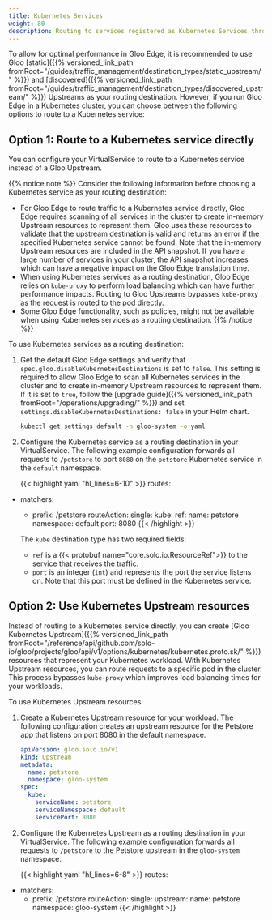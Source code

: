 ```yaml
---
title: Kubernetes Services
weight: 80
description: Routing to services registered as Kubernetes Services through the API
---
```


To allow for optimal performance in Gloo Edge, it is recommended to use Gloo [static]({{% versioned_link_path fromRoot="/guides/traffic_management/destination_types/static_upstream/" %}}) and [discovered]({{% versioned_link_path fromRoot="/guides/traffic_management/destination_types/discovered_upstream/" %}}) Upstreams as your routing destination. However, if you run Gloo Edge in a Kubernetes cluster, you can choose between the following options to route to a Kubernetes service: 

## Option 1: Route to a Kubernetes service directly

You can configure your VirtualService to route to a Kubernetes service instead of a Gloo Upstream. 

{{% notice note %}}
Consider the following information before choosing a Kubernetes service as your routing destination: 
- For Gloo Edge to route traffic to a Kubernetes service directly, Gloo Edge requires scanning of all services in the cluster to create in-memory Upstream resources to represent them. Gloo uses these resources to validate that the upstream destination is valid and returns an error if the specified Kubernetes service cannot be found. Note that the in-memory Upstream resources are included in the API snapshot. If you have a large number of services in your cluster, the API snapshot increases which can have a negative impact on the Gloo Edge translation time.
- When using Kubernetes services as a routing destination, Gloo Edge relies on `kube-proxy` to perform load balancing which can have further performance impacts. Routing to Gloo Upstreams bypasses `kube-proxy` as the request is routed to the pod directly. 
- Some Gloo Edge functionality, such as policies, might not be available when using Kubernetes services as a routing destination. 
{{% /notice %}}

To use Kubernetes services as a routing destination: 

1. Get the default Gloo Edge settings and verify that `spec.gloo.disableKubernetesDestinations` is set to `false`. This setting is required to allow Gloo Edge to scan all Kubernetes services in the cluster and to create in-memory Upstream resources to represent them. If it is set to `true`, follow the [upgrade guide]({{% versioned_link_path fromRoot="/operations/upgrading/" %}}) and set `settings.disableKubernetesDestinations: false` in your Helm chart. 
   ```sh
   kubectl get settings default -n gloo-system -o yaml
   ```
2. Configure the Kubernetes service as a routing destination in your VirtualService. The following example configuration forwards all requests to `/petstore` to port `8080` on the `petstore` Kubernetes service in the `default` namespace.

   {{< highlight yaml "hl_lines=6-10" >}}
routes:
- matchers:
   - prefix: /petstore
  routeAction:
    single:
      kube:
        ref:
          name: petstore
          namespace: default
        port: 8080
   {{< /highlight >}}
  
   The `kube` destination type has two required fields:

   * `ref` is a {{< protobuf name="core.solo.io.ResourceRef">}} to the service that receives the traffic. 
   * `port` is an integer (`int`) and represents the port the service listens on. Note that this port must be defined in the Kubernetes service.
   

## Option 2: Use Kubernetes Upstream resources

Instead of routing to a Kubernetes service directly, you can create [Gloo Kubernetes Upstream]({{% versioned_link_path fromRoot="/reference/api/github.com/solo-io/gloo/projects/gloo/api/v1/options/kubernetes/kubernetes.proto.sk/" %}}) resources that represent your Kubernetes workload. With Kubernetes Upstream resources, you can route requests to a specific pod in the cluster. This process bypasses `kube-proxy` which improves load balancing times for your workloads. 

To use Kubernetes Upstream resources: 

1. Create a Kubernetes Upstream resource for your workload. The following configuration creates an upstream resource for the Petstore app that listens on port 8080 in the default namespace. 
   ```yaml
   apiVersion: gloo.solo.io/v1
   kind: Upstream
   metadata:
     name: petstore
     namespace: gloo-system
   spec:
     kube:
       serviceName: petstore
       serviceNamespace: default
       servicePort: 8080
   ```
   
2. Configure the Kubernetes Upstream as a routing destination in your VirtualService. The following example configuration forwards all requests to `/petstore` to the Petstore upstream in the `gloo-system` namespace.

   {{< highlight yaml "hl_lines=6-8" >}}
routes:
- matchers:
   - prefix: /petstore
  routeAction:
    single:
      upstream:
        name: petstore
        namespace: gloo-system
   {{< /highlight >}}
